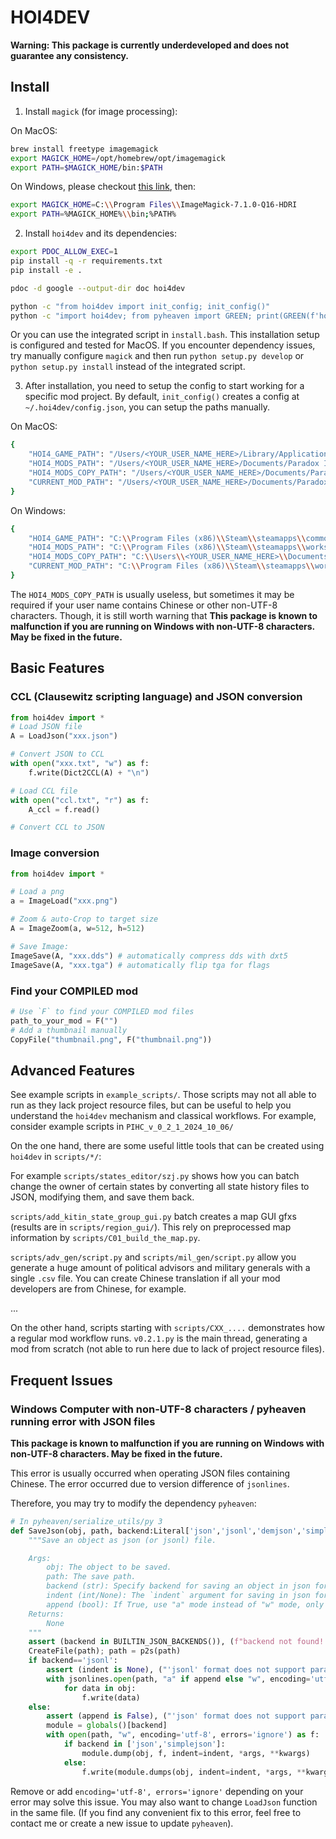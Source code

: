 # HOI4DEV

**Warning: This package is currently underdeveloped and does not guarantee any consistency.**

## Install

1. Install `magick` (for image processing):

On MacOS:
```bash
brew install freetype imagemagick
export MAGICK_HOME=/opt/homebrew/opt/imagemagick
export PATH=$MAGICK_HOME/bin:$PATH
```

On Windows, please checkout [this link](https://docs.wand-py.org/en/0.6.12/guide/install.html#install-imagemagick-on-windows), then:
```bash
export MAGICK_HOME=C:\\Program Files\\ImageMagick-7.1.0-Q16-HDRI
export PATH=%MAGICK_HOME%\\bin;%PATH%
```

2. Install `hoi4dev` and its dependencies:
```bash
export PDOC_ALLOW_EXEC=1
pip install -q -r requirements.txt
pip install -e .

pdoc -d google --output-dir doc hoi4dev

python -c "from hoi4dev import init_config; init_config()"
python -c "import hoi4dev; from pyheaven import GREEN; print(GREEN(f'hoi4dev version {hoi4dev.__version__} successfully installed!'))"
```

Or you can use the integrated script in `install.bash`. This installation setup is configured and tested for MacOS. If you encounter dependency issues, try manually configure `magick` and then run `python setup.py develop` or `python setup.py install` instead of the integrated script.

3. After installation, you need to setup the config to start working for a specific mod project. By default, `init_config()` creates a config at `~/.hoi4dev/config.json`, you can setup the paths manually.

On MacOS:
```bash
{
    "HOI4_GAME_PATH": "/Users/<YOUR_USER_NAME_HERE>/Library/Application Support/Steam/steamapps/common/Hearts of Iron IV",
    "HOI4_MODS_PATH": "/Users/<YOUR_USER_NAME_HERE>/Documents/Paradox Interactive/Hearts of Iron IV/mod",
    "HOI4_MODS_COPY_PATH": "/Users/<YOUR_USER_NAME_HERE>/Documents/Paradox Interactive/Hearts of Iron IV/mod",
    "CURRENT_MOD_PATH": "/Users/<YOUR_USER_NAME_HERE>/Documents/Paradox Interactive/Hearts of Iron IV/mod/<YOUR_MOD_NAME>"
}
```

On Windows:
```bash
{
    "HOI4_GAME_PATH": "C:\\Program Files (x86)\\Steam\\steamapps\\common\\Hearts of Iron IV",
    "HOI4_MODS_PATH": "C:\\Program Files (x86)\\Steam\\steamapps\\workshop\\content\\394360",
    "HOI4_MODS_COPY_PATH": "C:\\Users\\<YOUR_USER_NAME_HERE>\\Documents\\Paradox Interactive\\Hearts of Iron IV\\mod",
    "CURRENT_MOD_PATH": "C:\\Program Files (x86)\\Steam\\steamapps\\workshop\\content\\394360\\<YOUR_MOD_NAME>"
}
```

The `HOI4_MODS_COPY_PATH` is usually useless, but sometimes it may be required if your user name contains Chinese or other non-UTF-8 characters. Though, it is still worth warning that **This package is known to malfunction if you are running on Windows with non-UTF-8 characters. May be fixed in the future.**

## Basic Features

### CCL (Clausewitz scripting language) and JSON conversion

```python
from hoi4dev import *
# Load JSON file
A = LoadJson("xxx.json")

# Convert JSON to CCL
with open("xxx.txt", "w") as f:
    f.write(Dict2CCL(A) + "\n")

# Load CCL file
with open("ccl.txt", "r") as f:
    A_ccl = f.read()

# Convert CCL to JSON

```

### Image conversion

```python
from hoi4dev import *

# Load a png
a = ImageLoad("xxx.png")

# Zoom & auto-Crop to target size
A = ImageZoom(a, w=512, h=512)

# Save Image:
ImageSave(A, "xxx.dds") # automatically compress dds with dxt5
ImageSave(A, "xxx.tga") # automatically flip tga for flags
```

### Find your COMPILED mod

```python
# Use `F` to find your COMPILED mod files
path_to_your_mod = F("")
# Add a thumbnail manually
CopyFile("thumbnail.png", F("thumbnail.png"))
```

## Advanced Features

See example scripts in `example_scripts/`. Those scripts may not all able to run as they lack project resource files, but can be useful to help you understand the `hoi4dev` mechanism and classical workflows. For example, consider example scripts in `PIHC_v_0_2_1_2024_10_06/`

On the one hand, there are some useful little tools that can be created using `hoi4dev` in `scripts/*/`:

For example `scripts/states_editor/szj.py` shows how you can batch change the owner of certain states by converting all state history files to JSON, modifying them, and save them back.

`scripts/add_kitin_state_group_gui.py` batch creates a map GUI gfxs (results are in `scripts/region_gui/`). This rely on preprocessed map information by `scripts/C01_build_the_map.py`.

`scripts/adv_gen/script.py` and `scripts/mil_gen/script.py` allow you generate a huge amount of political advisors and military generals with a single `.csv` file. You can create Chinese translation if all your mod developers are from Chinese, for example.

...

On the other hand, scripts starting with `scripts/CXX_....` demonstrates how a regular mod workflow runs. `v0.2.1.py` is the main thread, generating a mod from scratch (not able to run here due to lack of project resource files).

## Frequent Issues

### Windows Computer with non-UTF-8 characters / pyheaven running error with JSON files

**This package is known to malfunction if you are running on Windows with non-UTF-8 characters. May be fixed in the future.**

This error is usually occurred when operating JSON files containing Chinese. The error occurred due to version difference of `jsonlines`.

Therefore, you may try to modify the dependency `pyheaven`:
```python
# In pyheaven/serialize_utils/py 3
def SaveJson(obj, path, backend:Literal['json','jsonl','demjson','simplejson','jsonpickle']='json', indent:Optional[int]=None, append:bool=False, *args, **kwargs):
    """Save an object as json (or jsonl) file.

    Args:
        obj: The object to be saved.
        path: The save path.
        backend (str): Specify backend for saving an object in json format. Please refer to function `BUILTIN_JSON_BACKENDS()` for built-in backends.
        indent (int/None): The `indent` argument for saving in json format, only works if backend is not "jsonl".
        append (bool): If True, use "a" mode instead of "w" mode, only works if backend is "jsonl".
    Returns:
        None
    """
    assert (backend in BUILTIN_JSON_BACKENDS()), (f"backend not found! Supported backends: {BUILTIN_JSON_BACKENDS()}")
    CreateFile(path); path = p2s(path)
    if backend=='jsonl':
        assert (indent is None), ("'jsonl' format does not support parameter 'indent'!")
        with jsonlines.open(path, "a" if append else "w", encoding='utf-8', errors='ignore') as f:
            for data in obj:
                f.write(data)
    else:
        assert (append is False), ("'json' format does not support parameter 'append'!")
        module = globals()[backend]
        with open(path, "w", encoding='utf-8', errors='ignore') as f:
            if backend in ['json','simplejson']:
                module.dump(obj, f, indent=indent, *args, **kwargs)
            else:
                f.write(module.dumps(obj, indent=indent, *args, **kwargs))
```

Remove or add `encoding='utf-8', errors='ignore'` depending on your error may solve this issue. You may also want to change `LoadJson` function in the same file. (If you find any convenient fix to this error, feel free to contact me or create a new issue to update `pyheaven`).
